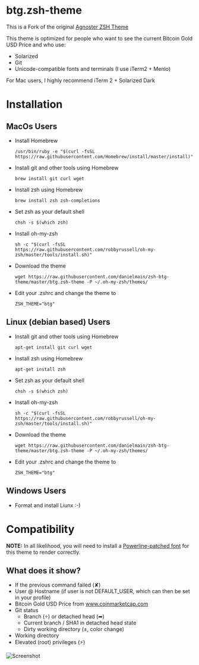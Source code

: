 # btg.zsh-theme

This is a Fork of the original [Agnoster ZSH Theme](https://github.com/agnoster/agnoster-zsh-theme)

This theme is optimized for people who want to see the current Bitcoin Gold USD Price and who use:

- Solarized
- Git
- Unicode-compatible fonts and terminals (I use iTerm2 + Menlo)

For Mac users, I highly recommend iTerm 2 + Solarized Dark

# Installation

## MacOs Users

- Install Homebrew
	```
	/usr/bin/ruby -e "$(curl -fsSL https://raw.githubusercontent.com/Homebrew/install/master/install)"
	```
- Install git and other tools using Homebrew 
	```
	brew install git curl wget
	```
- Install zsh using Homebrew
	```
	brew install zsh zsh-completions
	```
- Set zsh as your default shell
	```
	chsh -s $(which zsh)
	```
- Install oh-my-zsh
	```
	sh -c "$(curl -fsSL https://raw.githubusercontent.com/robbyrussell/oh-my-zsh/master/tools/install.sh)"
	```
- Download the theme
	```
	wget https://raw.githubusercontent.com/danielmain/zsh-btg-theme/master/btg.zsh-theme -P ~/.oh-my-zsh/themes/
	```
- Edit your .zshrc and change the theme to
	```
	ZSH_THEME="btg"
	```

## Linux (debian based) Users

- Install git and other tools using Homebrew 
	```
	apt-get install git curl wget
	```
- Install zsh using Homebrew
	```
	apt-get install zsh
	```
- Set zsh as your default shell
	```
	chsh -s $(which zsh)
	```
- Install oh-my-zsh
	```
	sh -c "$(curl -fsSL https://raw.githubusercontent.com/robbyrussell/oh-my-zsh/master/tools/install.sh)"
	```
- Download the theme
	```
	wget https://raw.githubusercontent.com/danielmain/zsh-btg-theme/master/btg.zsh-theme -P ~/.oh-my-zsh/themes/
	```
- Edit your .zshrc and change the theme to
	```
	ZSH_THEME="btg"
	```

## Windows Users

- Format and install Liunx :-)


# Compatibility

**NOTE:** In all likelihood, you will need to install a [Powerline-patched font](https://github.com/Lokaltog/powerline-fonts) for this theme to render correctly.

## What does it show?

- If the previous command failed (✘)
- User @ Hostname (if user is not DEFAULT_USER, which can then be set in your profile)
- Bitcoin Gold USD Price from www.coinmarketcap.com
- Git status
  - Branch () or detached head (➦)
  - Current branch / SHA1 in detached head state
  - Dirty working directory (±, color change)
- Working directory
- Elevated (root) privileges (⚡)

![Screenshot](https://user-images.githubusercontent.com/4303099/32984444-fb8fa72a-cca6-11e7-9755-f842bf6e9afc.png)